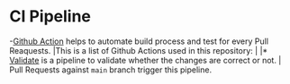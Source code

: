  # CI Pipeline
-[Github Action](https://github.com/features/actions) helps to automate build process and test for every Pull Reaquests.
|This is a list of Github Actions used in this repository:
|
|* [Validate](../.github/workflows/build.yml) is a pipeline to validate whether the changes are correct or not.
|  Pull Requests against `main` branch trigger this pipeline.

